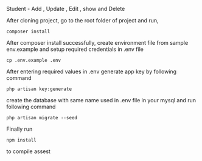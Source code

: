Student - Add , Update , Edit , show and Delete

After cloning project, go to the root folder of project and run,

    composer install

After composer install successfully, create environment file from sample env.example and setup required credentials in .env file

    cp .env.example .env

After entering required values in .env generate app key by following command

    php artisan key:generate

create the database with same name used in .env file in your mysql and run following command

    php artisan migrate --seed

Finally run

    npm install

to compile assest
